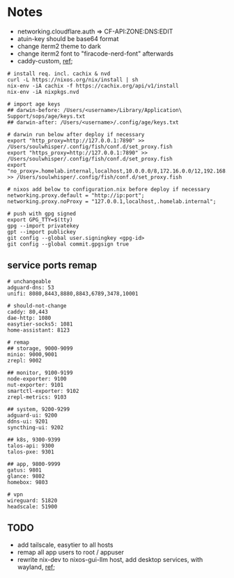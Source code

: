 # Notes

- networking.cloudflare.auth => CF-API:ZONE:DNS:EDIT
- atuin-key should be base64 format
- change iterm2 theme to dark
- change iterm2 font to "firacode-nerd-font" afterwards
- caddy-custom, [ref](https://github.com/Ramblurr/nixos-caddy);

```shell
# install req. incl. cachix & nvd
curl -L https://nixos.org/nix/install | sh
nix-env -iA cachix -f https://cachix.org/api/v1/install
nix-env -iA nixpkgs.nvd

# import age keys
## darwin-before: /Users/<username>/Library/Application\ Support/sops/age/keys.txt
## darwin-after: /Users/<username>/.config/age/keys.txt

# darwin run below after deploy if necessary
export "http_proxy=http://127.0.0.1:7890" >> /Users/soulwhisper/.config/fish/conf.d/set_proxy.fish
export "https_proxy=http://127.0.0.1:7890" >> /Users/soulwhisper/.config/fish/conf.d/set_proxy.fish
export "no_proxy=.homelab.internal,localhost,10.0.0.0/8,172.16.0.0/12,192.168.0.0/16" >> /Users/soulwhisper/.config/fish/conf.d/set_proxy.fish

# nixos add below to configuration.nix before deploy if necessary
networking.proxy.default = "http://ip:port";
networking.proxy.noProxy = "127.0.0.1,localhost,.homelab.internal";

# push with gpg signed
export GPG_TTY=$(tty)
gpg --import privatekey
gpt --import publickey
git config --global user.signingkey <gpg-id>
git config --global commit.gpgsign true
```

## service ports remap

```shell
# unchangeable
adguard-dns: 53
unifi: 8080,8443,8880,8843,6789,3478,10001

# should-not-change
caddy: 80,443
dae-http: 1080
easytier-socks5: 1081
home-assistant: 8123

# remap
## storage, 9000-9099
minio: 9000,9001
zrepl: 9002

## monitor, 9100-9199
node-exporter: 9100
nut-exporter: 9101
smartctl-exporter: 9102
zrepl-metrics: 9103

## system, 9200-9299
adguard-ui: 9200
ddns-ui: 9201
syncthing-ui: 9202

## k8s, 9300-9399
talos-api: 9300
talos-pxe: 9301

## app, 9800-9999
gatus: 9801
glance: 9802
homebox: 9803

# vpn
wireguard: 51820
headscale: 51900

```

## TODO
- add tailscale, easytier to all hosts
- remap all app users to root / appuser
- rewrite nix-dev to nixos-gui-llm host, add desktop services, with wayland, [ref](https://github.com/Ramblurr/nixcfg/blob/main/modules/default.nix);

